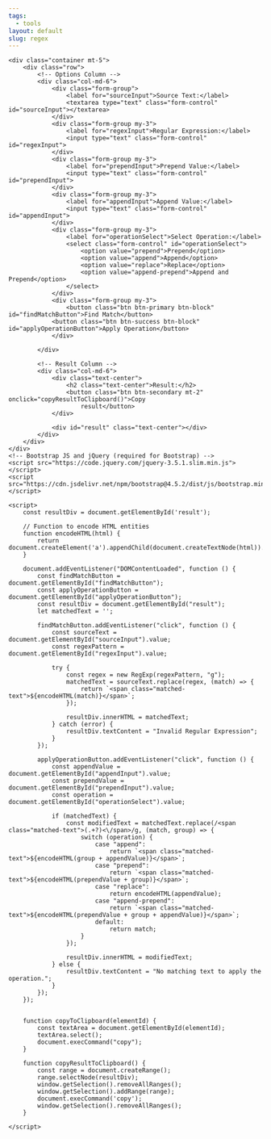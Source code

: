 ```yaml
---
tags:
  - tools
layout: default
slug: regex
---
```


    <div class="container mt-5">
        <div class="row">
            <!-- Options Column -->
            <div class="col-md-6">
                <div class="form-group">
                    <label for="sourceInput">Source Text:</label>
                    <textarea type="text" class="form-control" id="sourceInput"></textarea>
                </div>
                <div class="form-group my-3">
                    <label for="regexInput">Regular Expression:</label>
                    <input type="text" class="form-control" id="regexInput">
                </div>
                <div class="form-group my-3">
                    <label for="prependInput">Prepend Value:</label>
                    <input type="text" class="form-control" id="prependInput">
                </div>
                <div class="form-group my-3">
                    <label for="appendInput">Append Value:</label>
                    <input type="text" class="form-control" id="appendInput">
                </div>
                <div class="form-group my-3">
                    <label for="operationSelect">Select Operation:</label>
                    <select class="form-control" id="operationSelect">
                        <option value="prepend">Prepend</option>
                        <option value="append">Append</option>
                        <option value="replace">Replace</option>
                        <option value="append-prepend">Append and Prepend</option>
                    </select>
                </div>
                <div class="form-group my-3">
                    <button class="btn btn-primary btn-block" id="findMatchButton">Find Match</button>
                <button class="btn btn-success btn-block" id="applyOperationButton">Apply Operation</button>
                </div>
                
            </div>

            <!-- Result Column -->
            <div class="col-md-6">
                <div class="text-center">
                    <h2 class="text-center">Result:</h2>
                    <button class="btn btn-secondary mt-2" onclick="copyResultToClipboard()">Copy
                        result</button>
                </div>

                <div id="result" class="text-center"></div>
            </div>
        </div>
    </div>
    <!-- Bootstrap JS and jQuery (required for Bootstrap) -->
    <script src="https://code.jquery.com/jquery-3.5.1.slim.min.js"></script>
    <script src="https://cdn.jsdelivr.net/npm/bootstrap@4.5.2/dist/js/bootstrap.min.js"></script>

    <script>
        const resultDiv = document.getElementById('result');

        // Function to encode HTML entities
        function encodeHTML(html) {
            return document.createElement('a').appendChild(document.createTextNode(html)).parentNode.innerHTML;
        }

        document.addEventListener("DOMContentLoaded", function () {
            const findMatchButton = document.getElementById("findMatchButton");
            const applyOperationButton = document.getElementById("applyOperationButton");
            const resultDiv = document.getElementById("result");
            let matchedText = '';

            findMatchButton.addEventListener("click", function () {
                const sourceText = document.getElementById("sourceInput").value;
                const regexPattern = document.getElementById("regexInput").value;

                try {
                    const regex = new RegExp(regexPattern, "g");
                    matchedText = sourceText.replace(regex, (match) => {
                        return `<span class="matched-text">${encodeHTML(match)}</span>`;
                    });

                    resultDiv.innerHTML = matchedText;
                } catch (error) {
                    resultDiv.textContent = "Invalid Regular Expression";
                }
            });

            applyOperationButton.addEventListener("click", function () {
                const appendValue = document.getElementById("appendInput").value;
                const prependValue = document.getElementById("prependInput").value;
                const operation = document.getElementById("operationSelect").value;

                if (matchedText) {
                    const modifiedText = matchedText.replace(/<span class="matched-text">(.+?)<\/span>/g, (match, group) => {
                        switch (operation) {
                            case "append":
                                return `<span class="matched-text">${encodeHTML(group + appendValue)}</span>`;
                            case "prepend":
                                return `<span class="matched-text">${encodeHTML(prependValue + group)}</span>`;
                            case "replace":
                                return encodeHTML(appendValue);
                            case "append-prepend":
                                return `<span class="matched-text">${encodeHTML(prependValue + group + appendValue)}</span>`;
                            default:
                                return match;
                        }
                    });

                    resultDiv.innerHTML = modifiedText;
                } else {
                    resultDiv.textContent = "No matching text to apply the operation.";
                }
            });
        });


        function copyToClipboard(elementId) {
            const textArea = document.getElementById(elementId);
            textArea.select();
            document.execCommand("copy");
        }

        function copyResultToClipboard() {
            const range = document.createRange();
            range.selectNode(resultDiv);
            window.getSelection().removeAllRanges();
            window.getSelection().addRange(range);
            document.execCommand('copy');
            window.getSelection().removeAllRanges();
        }

    </script>
